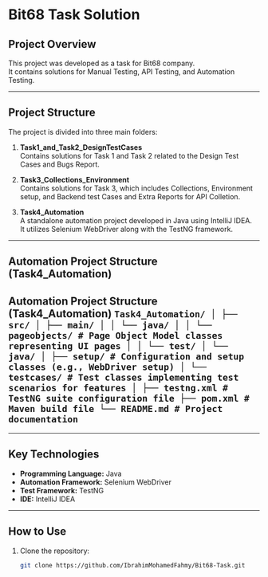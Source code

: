 # Bit68 Task Solution

## Project Overview
This project was developed as a task for Bit68 company.  
It contains solutions for Manual Testing, API Testing, and Automation Testing.

---

## Project Structure

The project is divided into three main folders:

1. **Task1_and_Task2_DesignTestCases**  
   Contains solutions for Task 1 and Task 2 related to the Design Test Cases and Bugs Report.

2. **Task3_Collections_Environment**  
   Contains solutions for Task 3, which includes Collections, Environment setup, and Backend test Cases and Extra Reports for API Colletion.

3. **Task4_Automation**  
   A standalone automation project developed in Java using IntelliJ IDEA.  
   It utilizes Selenium WebDriver along with the TestNG framework.

---
## Automation Project Structure (Task4_Automation)

 ## Automation Project Structure (Task4_Automation) ``` Task4_Automation/ │ ├── src/ │ ├── main/ │ │ └── java/ │ │ └── pageobjects/ # Page Object Model classes representing UI pages │ │ └── test/ │ └── java/ │ ├── setup/ # Configuration and setup classes (e.g., WebDriver setup) │ └── testcases/ # Test classes implementing test scenarios for features │ ├── testng.xml # TestNG suite configuration file ├── pom.xml # Maven build file └── README.md # Project documentation ``` 

---

## Key Technologies

- **Programming Language:** Java  
- **Automation Framework:** Selenium WebDriver  
- **Test Framework:** TestNG  
- **IDE:** IntelliJ IDEA  

---

## How to Use

1. Clone the repository:

   ```bash
   git clone https://github.com/IbrahimMohamedFahmy/Bit68-Task.git



